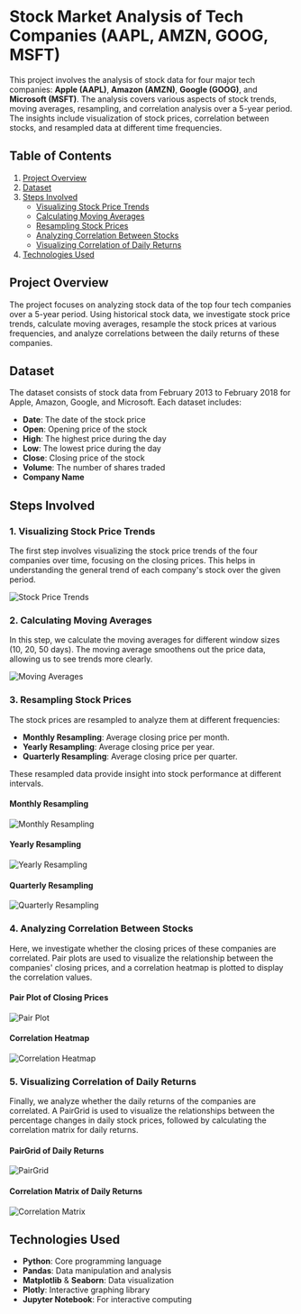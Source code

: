 # Stock Market Analysis of Tech Companies (AAPL, AMZN, GOOG, MSFT)

This project involves the analysis of stock data for four major tech companies: **Apple (AAPL)**, **Amazon (AMZN)**, **Google (GOOG)**, and **Microsoft (MSFT)**. The analysis covers various aspects of stock trends, moving averages, resampling, and correlation analysis over a 5-year period. The insights include visualization of stock prices, correlation between stocks, and resampled data at different time frequencies.

## Table of Contents

1. [Project Overview](#project-overview)
2. [Dataset](#dataset)
3. [Steps Involved](#steps-involved)
   - [Visualizing Stock Price Trends](#1-visualizing-stock-price-trends)
   - [Calculating Moving Averages](#2-calculating-moving-averages)
   - [Resampling Stock Prices](#3-resampling-stock-prices)
   - [Analyzing Correlation Between Stocks](#4-analyzing-correlation-between-stocks)
   - [Visualizing Correlation of Daily Returns](#5-visualizing-correlation-of-daily-returns)
4. [Technologies Used](#technologies-used)

## Project Overview

The project focuses on analyzing stock data of the top four tech companies over a 5-year period. Using historical stock data, we investigate stock price trends, calculate moving averages, resample the stock prices at various frequencies, and analyze correlations between the daily returns of these companies.

## Dataset

The dataset consists of stock data from February 2013 to February 2018 for Apple, Amazon, Google, and Microsoft. Each dataset includes:
- **Date**: The date of the stock price
- **Open**: Opening price of the stock
- **High**: The highest price during the day
- **Low**: The lowest price during the day
- **Close**: Closing price of the stock
- **Volume**: The number of shares traded
- **Company Name**

## Steps Involved

### 1. Visualizing Stock Price Trends

The first step involves visualizing the stock price trends of the four companies over time, focusing on the closing prices. This helps in understanding the general trend of each company's stock over the given period.

![Stock Price Trends](https://github.com/user-attachments/assets/e1708f90-f5d5-480f-a25d-ce9fb34452ae)

### 2. Calculating Moving Averages

In this step, we calculate the moving averages for different window sizes (10, 20, 50 days). The moving average smoothens out the price data, allowing us to see trends more clearly.

![Moving Averages](https://github.com/user-attachments/assets/16bd8e3d-22c5-4532-af8c-6ed2bcba1b1a)

### 3. Resampling Stock Prices

The stock prices are resampled to analyze them at different frequencies:
- **Monthly Resampling**: Average closing price per month.
- **Yearly Resampling**: Average closing price per year.
- **Quarterly Resampling**: Average closing price per quarter.

These resampled data provide insight into stock performance at different intervals.

#### Monthly Resampling
![Monthly Resampling](https://github.com/user-attachments/assets/d65bf535-eade-418f-90c6-535d9faab06d)

#### Yearly Resampling
![Yearly Resampling](https://github.com/user-attachments/assets/87b56b83-42cd-4fe3-8c73-e0d511366280)

#### Quarterly Resampling
![Quarterly Resampling](https://github.com/user-attachments/assets/735f18c4-c381-4745-95c8-d2ad70c8a9f8)

### 4. Analyzing Correlation Between Stocks

Here, we investigate whether the closing prices of these companies are correlated. Pair plots are used to visualize the relationship between the companies' closing prices, and a correlation heatmap is plotted to display the correlation values.

#### Pair Plot of Closing Prices
![Pair Plot](https://github.com/user-attachments/assets/2d3090a6-78ca-41a0-b6ab-5fe8edfd0b91)

#### Correlation Heatmap
![Correlation Heatmap](https://github.com/user-attachments/assets/68f9054a-e692-4974-a9c3-427c83b51d6f)

### 5. Visualizing Correlation of Daily Returns

Finally, we analyze whether the daily returns of the companies are correlated. A PairGrid is used to visualize the relationships between the percentage changes in daily stock prices, followed by calculating the correlation matrix for daily returns.

#### PairGrid of Daily Returns
![PairGrid](https://github.com/user-attachments/assets/d3d1a675-7025-4f8d-a590-c0181c23469c)

#### Correlation Matrix of Daily Returns
![Correlation Matrix](https://github.com/user-attachments/assets/65e718c8-19c6-4ce6-a239-591eeec2e01c)

## Technologies Used

- **Python**: Core programming language
- **Pandas**: Data manipulation and analysis
- **Matplotlib** & **Seaborn**: Data visualization
- **Plotly**: Interactive graphing library
- **Jupyter Notebook**: For interactive computing

